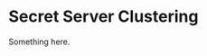 [title]: # (Secret Server Clustering)
[tags]: # (XXX)
[priority]: # (5094)
# Secret Server Clustering
Something here.
